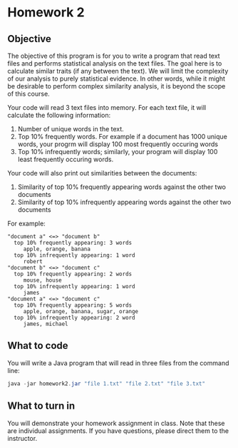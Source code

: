 # Homework 2

## Objective

The objective of this program is for you to write a program that read text files and performs statistical analysis on the text files.  The goal here is to calculate similar traits (if any between the text).  We will limit the complexity of our analysis to purely statistical evidence.  In other words, while it might be desirable to perform complex similarity analysis, it is beyond the scope of this course.

Your code will read 3 text files into memory.  For each text file, it will calculate the following information:

1. Number of unique words in the text.
2. Top 10% frequently words.  For example if a document has 1000 unique words, your progrm will display 100 most frequently occuring words
3. Top 10% infrequently words; similarly, your program will display 100 least frequently occuring words.

Your code will also print out similarities between the documents:

1. Similarity of top 10% frequently appearing words against the other two documents
2. Similarity of top 10% infrequently appearing words against the other two documents

For example:

```
"document a" <=> "document b"
  top 10% frequently appearing: 3 words
     apple, orange, banana
  top 10% infrequently appearing: 1 word
     robert
"document b" <=> "document c"
  top 10% frequently appearing: 2 words
     mouse, house
  top 10% infrequently appearing: 1 word
     james
"document a" <=> "document c"
  top 10% frequently appearing: 5 words
     apple, orange, banana, sugar, orange
  top 10% infrequently appearing: 2 word
     james, michael
```

## What to code

You will write a Java program that will read in three files from the command line:

```java
java -jar homework2.jar "file 1.txt" "file 2.txt" "file 3.txt"
```

## What to turn in

You will demonstrate your homework assignment in class.  Note that these are individual assignments.  If you have questions, please direct them to the instructor.

